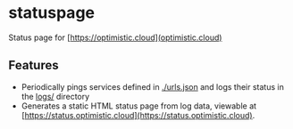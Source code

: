 # statuspage
Status page for [https://optimistic.cloud](optimistic.cloud)

## Features

- Periodically pings services defined in [./urls.json](urls.json) and logs their status in the [logs/](logs/) directory
- Generates a static HTML status page from log data, viewable at [https://status.optimistic.cloud](https://status.optimistic.cloud).